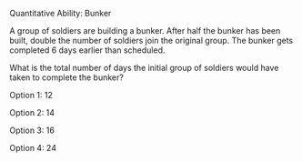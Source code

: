 Quantitative Ability: Bunker

A group  of soldiers are building a bunker. After half the bunker has been built, double the number of soldiers join the original group. The bunker gets completed 6 days earlier than scheduled.

What is the total number of days the initial group of soldiers would have taken to complete the bunker?

Option 1: 12

Option 2: 14

Option 3: 16

Option 4: 24